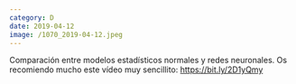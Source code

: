 ```yaml
--- 
category: D 
date: 2019-04-12 
image: /1070_2019-04-12.jpeg 
--- 
```


Comparación entre modelos estadísticos normales y redes neuronales. Os recomiendo mucho este vídeo muy sencillito: https://bit.ly/2D1yQmy